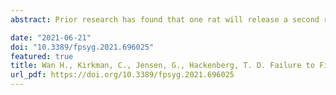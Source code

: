 ```yaml
---
abstract: Prior research has found that one rat will release a second rat from restraint in the presence of food, thereby allowing that second rat access to food. Such behavior, clearly beneficial to the second rat and costly to the first, has been interpreted as altruistic. Because clear demonstrations of altruism in rats are rare, such findings deserve a careful look. The present study aimed to replicate this finding, but with more systematic methods to examine whether, and under what conditions, a rat might share food with its cagemate partner. Rats were given repeated choices between high-valued food (sucrose pellets) and 30-s social access to a familiar rat, with the (a) food size (number of food pellets per response), and (b) food motivation (extra-session access to food) varied across conditions. Rats responded consistently for both food and social interaction, but at different levels and with different sensitivity to the food-access manipulations. Food production and consumption was high when food motivation was also high (food restriction) but substantially lower when food motivation was low (unlimited food access). Social release occurred at moderate levels, unaffected by the food-based manipulations. When food was abundant and food motivation low, the rats chose food and social options about equally often, but sharing (food left unconsumed prior to social release) occurred at low levels across sessions and conditions. Even under conditions of low food motivation, sharing occurred on only 1% of the sharing opportunities. The results are therefore inconsistent with claims in the literature that rats are altruistically motivated to share food with other rats.

date: "2021-06-21"
doi: "10.3389/fpsyg.2021.696025"
featured: true
title: Wan H., Kirkman, C., Jensen, G., Hackenberg, T. D. Failure to Find Altruistic Food Sharing in Rats. Front. Psychol. 12:696025
url_pdf: https://doi.org/10.3389/fpsyg.2021.696025
---
```

